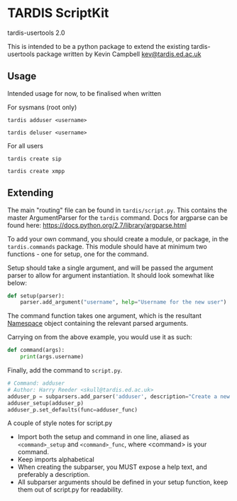 # TARDIS ScriptKit

tardis-usertools 2.0

This is intended to be a python package to extend the existing tardis-usertools package written by Kevin Campbell <kev@tardis.ed.ac.uk>

## Usage
Intended usage for now, to be finalised when written

For sysmans (root only)

```tardis adduser <username>```

```tardis deluser <username>```

For all users

```tardis create sip```

```tardis create xmpp```

## Extending
The main "routing" file can be found in ```tardis/script.py```. This contains the master ArgumentParser for the ```tardis``` command.
Docs for argparse can be found here: https://docs.python.org/2.7/library/argparse.html

To add your own command, you should create a module, or package, in the ```tardis.commands``` package.
This module should have at minimum two functions - one for setup, one for the command.

Setup should take a single argument, and will be passed the argument parser to allow for argument instantiation.
It should look somewhat like below:
```python
def setup(parser):
    parser.add_argument("username", help="Username for the new user")
```

The command function takes one argument, which is the resultant [Namespace](https://docs.python.org/2.7/library/argparse.html#the-namespace-object) object containing the relevant parsed arguments.

Carrying on from the above example, you would use it as such:
```python
def command(args):
    print(args.username)
```

Finally, add the command to ```script.py```.

```python
# Command: adduser
# Author: Harry Reeder <skull@tardis.ed.ac.uk>
adduser_p = subparsers.add_parser('adduser', description="Create a new user on TARDIS", help="Create a new user on TARDIS")
adduser_setup(adduser_p)
adduser_p.set_defaults(func=adduser_func)
```

A couple of style notes for script.py
 - Import both the setup and command in one line, aliased as ```<command>_setup``` and ```<command>_func```, where &lt;command&gt; is your command.
 - Keep imports alphabetical
 - When creating the subparser, you MUST expose a help text, and preferably a description.
 - All subparser arguments should be defined in your setup function, keep them out of script.py for readability.
